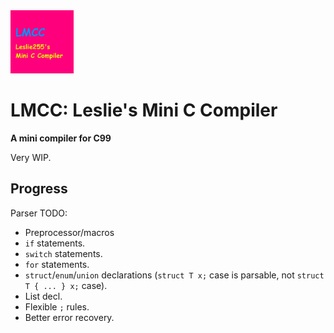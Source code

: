 <img src="lmcc_logo.png" width="20%">

# LMCC: Leslie's Mini C Compiler

**A mini compiler for C99**

Very WIP.

## Progress

Parser TODO:
- Preprocessor/macros
- `if` statements.
- `switch` statements.
- `for` statements.
- `struct`/`enum`/`union` declarations (`struct T x;` case is parsable, not `struct T { ... } x;` case).
- List decl.
- Flexible `;` rules.
- Better error recovery.